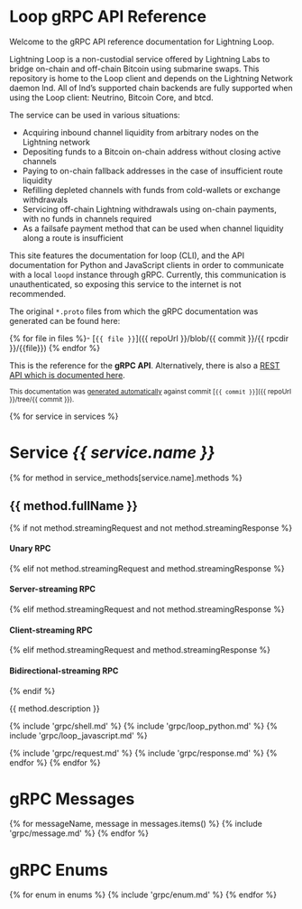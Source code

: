# Loop gRPC API Reference

Welcome to the gRPC API reference documentation for Lightning Loop.

Lightning Loop is a non-custodial service offered by Lightning Labs to bridge
on-chain and off-chain Bitcoin using submarine swaps. This repository is home to
the Loop client and depends on the Lightning Network daemon lnd. All of lnd’s
supported chain backends are fully supported when using the Loop client:
Neutrino, Bitcoin Core, and btcd.

The service can be used in various situations:

* Acquiring inbound channel liquidity from arbitrary nodes on the Lightning
  network
* Depositing funds to a Bitcoin on-chain address without closing active
  channels
* Paying to on-chain fallback addresses in the case of insufficient route
  liquidity
* Refilling depleted channels with funds from cold-wallets or exchange
  withdrawals
* Servicing off-chain Lightning withdrawals using on-chain payments, with no
  funds in channels required
* As a failsafe payment method that can be used when channel liquidity along a
  route is insufficient

This site features the documentation for loop (CLI), and the API documentation
for Python and JavaScript clients in order to communicate with a local `loopd`
instance through gRPC. Currently, this communication is unauthenticated, so
exposing this service to the internet is not recommended.

The original `*.proto` files from which the gRPC documentation was generated
can be found here:

{% for file in files %}- [`{{ file }}`]({{ repoUrl }}/blob/{{ commit }}/{{ rpcdir }}/{{file}})
{% endfor %}


This is the reference for the **gRPC API**. Alternatively, there is also a [REST
API which is documented here](#loop-rest-api-reference).

<small>This documentation was
[generated automatically](https://github.com/lightninglabs/lightning-api) against commit
[`{{ commit }}`]({{ repoUrl }}/tree/{{ commit }}).</small>

{% for service in services %}
# Service _{{ service.name }}_

{% for method in service_methods[service.name].methods %}
## {{ method.fullName }}

{% if not method.streamingRequest and not method.streamingResponse %}
#### Unary RPC
{% elif not method.streamingRequest and method.streamingResponse %}
#### Server-streaming RPC
{% elif method.streamingRequest and not method.streamingResponse %}
#### Client-streaming RPC
{% elif method.streamingRequest and method.streamingResponse %}
#### Bidirectional-streaming RPC
{% endif %}

{{ method.description }}

{% include 'grpc/shell.md' %}
{% include 'grpc/loop_python.md' %}
{% include 'grpc/loop_javascript.md' %}

{% include 'grpc/request.md' %}
{% include 'grpc/response.md' %}
{% endfor %}
{% endfor %}

# gRPC Messages
{% for messageName, message in messages.items() %}
{% include 'grpc/message.md' %}
{% endfor %}

# gRPC Enums
{% for enum in enums %}
{% include 'grpc/enum.md' %}
{% endfor %}
